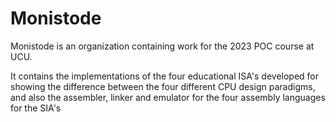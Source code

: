# Monistode

Monistode is an organization containing work for the 2023 POC course at UCU.

It contains the implementations of the four educational ISA's developed for showing the difference between the four different
CPU design paradigms, and also the assembler, linker and emulator for the four assembly languages for the SIA's

